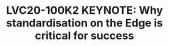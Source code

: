 ---
categories:
- lvc20
description: 'Slack channel to chat with speaker during session broadcast: https://linaroconnect.slack.com/archives/C01B38T0Z8T<br><br>Abstract:
  The cloud and data centre industry is extremely standardised. You can buy any commercial
  off the shelf server and expect your choice of operating system or variant of Linux
  to just work. Why isn''t this the case for so many of the device edge and IoT devices?
  We need the same SBSA/SBBR standards and numerous others for provisioning and device
  management to ensure real success on the device edge in deployment, life cycle management
  and security or else we will fail!'
image: /assets/images/featured-images/lvc20/LVC20-100K2.png
session_id: LVC20-100K2
session_room: '[Track 1] IoT/Edge/Embedded'
session_slot:
  end_time: 2020-09-22 11:40
  start_time: 2020-09-22 11:15
session_speakers:
- speaker_bio: Peter is the lead architect for device edge and IoT at Red Hat. He&#39;s
    focused on industry standardisation and generally trying to improve the IoT space.
    He&#39;s actively involved in the wider Fedora Linux and arm ecosystems. In his
    spare time he likes to cook and trying to work out how to apply IoT to agriculture
    on his family&#39;s farm in Australia.
  speaker_company: Red Hat
  speaker_image: http://avatars.sched.co/7/97/1592219/avatar.jpg.320x320px.jpg?5f2
  speaker_name: Peter Robinson
  speaker_position: Principal IoT Architect @ Red Hat
  speaker_role: speaker
session_track: IoT Fog/Gateway/Edge Computing
tag: session
tags: IoT Fog/Gateway/Edge Computing
title: 'LVC20-100K2 KEYNOTE: Why standardisation on the Edge is critical for success'
---